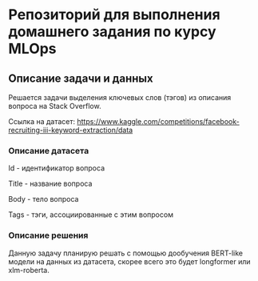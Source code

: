 # Репозиторий для выполнения домашнего задания по курсу MLOps

## Описание задачи и данных

Решается задачи выделения ключевых слов (тэгов) из описания вопроса на Stack Overflow.

Ссылка на датасет: https://www.kaggle.com/competitions/facebook-recruiting-iii-keyword-extraction/data

### Описаниe датасета

Id - идентификатор вопроса

Title - название вопроса

Body - тело вопроса

Tags - тэги, ассоциированные с этим вопросом


### Описание решения

Данную задачу планирую решать с помощью дообучения BERT-like модели на данных из датасета, скорее всего это будет longformer или xlm-roberta.
